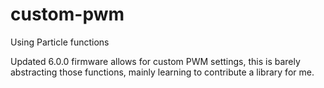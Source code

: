 # custom-pwm
Using Particle functions

Updated 6.0.0 firmware allows for custom PWM settings, this is barely abstracting those functions, mainly learning to contribute a library for me.